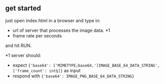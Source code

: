 ## get started

just open index.html in a browser and type in:

- url of server that processes the image data. *1
- frame rate per seconds

and hit RUN.

*1 server should:

- expect ``{'base64': ['MIMETYPE;base64,']IMAGE_BASE_64_DATA_STRING', ['frame_count': int§]}`` as input
- respond with ``{'base64': IMAGE_PNG_BASE_64_DATA_STRING}``
